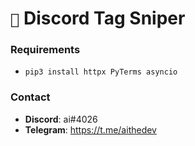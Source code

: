 # `🎯` Discord Tag Sniper
### Requirements 
  - `pip3 install httpx PyTerms asyncio`
  
### Contact 
  - **Discord**: ai#4026
  - **Telegram**: https://t.me/aithedev
